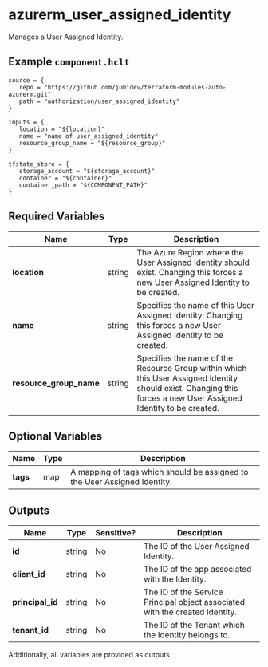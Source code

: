 # azurerm_user_assigned_identity

Manages a User Assigned Identity.

## Example `component.hclt`

```hcl
source = {
   repo = "https://github.com/jumidev/terraform-modules-auto-azurerm.git" 
   path = "authorization/user_assigned_identity" 
}

inputs = {
   location = "${location}" 
   name = "name of user_assigned_identity" 
   resource_group_name = "${resource_group}" 
}

tfstate_store = {
   storage_account = "${storage_account}" 
   container = "${container}" 
   container_path = "${COMPONENT_PATH}" 
}

```

## Required Variables

| Name | Type |  Description |
| ---- | --------- |  ----------- |
| **location** | string |  The Azure Region where the User Assigned Identity should exist. Changing this forces a new User Assigned Identity to be created. | 
| **name** | string |  Specifies the name of this User Assigned Identity. Changing this forces a new User Assigned Identity to be created. | 
| **resource_group_name** | string |  Specifies the name of the Resource Group within which this User Assigned Identity should exist. Changing this forces a new User Assigned Identity to be created. | 

## Optional Variables

| Name | Type |  Description |
| ---- | --------- |  ----------- |
| **tags** | map |  A mapping of tags which should be assigned to the User Assigned Identity. | 



## Outputs

| Name | Type | Sensitive? | Description |
| ---- | ---- | --------- | --------- |
| **id** | string | No  | The ID of the User Assigned Identity. | 
| **client_id** | string | No  | The ID of the app associated with the Identity. | 
| **principal_id** | string | No  | The ID of the Service Principal object associated with the created Identity. | 
| **tenant_id** | string | No  | The ID of the Tenant which the Identity belongs to. | 

Additionally, all variables are provided as outputs.
